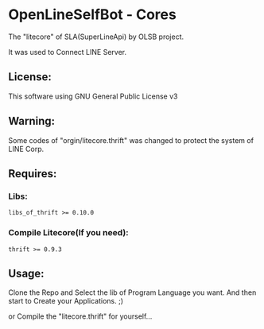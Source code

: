 OpenLineSelfBot - Cores
==================
The "litecore" of SLA(SuperLineApi) by OLSB project.

It was used to Connect LINE Server.

## License:
This software using GNU General Public License v3

## Warning:
Some codes of "orgin/litecore.thrift" was changed to protect the system of LINE Corp.

## Requires:

### Libs:
    libs_of_thrift >= 0.10.0

### Compile Litecore(If you need):
    thrift >= 0.9.3

## Usage:
Clone the Repo and Select the lib of Program Language you want.
And then start to Create your Applications. ;)

or Compile the "litecore.thrift" for yourself...